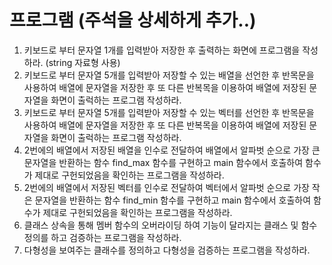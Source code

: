 # 프로그램 (주석을 상세하게 추가..)

1. 키보드로 부터 문자열 1개를 입력받아 저장한 후 출력하는 화면에 프로그램을 작성하라. (string 자료형 사용)
2. 키보드로 부터 문자열 5개를 입력받아 저장할 수 있는 배열을 선언한 후 반목문을 사용하여 배열에 문자열을 저장한 후 또 다른 반복목을 이용하여 배열에 저장된 문자열을 화면이 출럭하는 프로그램 작성하라.
3. 키보드로 부터 문자열 5개를 입력받아 저장할 수 있는 벡터를 선언한 후 반목문을 사용하여 배열에 문자열을 저장한 후 또 다른 반복목을 이용하여 배열에 저장된 문자열을 화면이 출럭하는 프로그램 작성하라.
4. 2번에의 배열에서 저장된 배열을 인수로 전달하여 배열에서 알파벗 순으로 가장 큰 문자열을 반환하는 함수 find_max 함수를 구현하고 main 함수에서 호출하여 함수가 제대로 구헌되었음을 확인하는 프로그램을 작성하라.
5. 2번에의 배열에서 저장된 벡터를 인수로 전달하여 벡터에서 알파벗 순으로 가장 작은 문자열을 반환하는 함수 find_min 함수를 구현하고 main 함수에서 호출하여 함수가 제대로 구헌되었음을 확인하는 프로그램을 작성하라.
6. 클래스 상속을 통해 멤버 함수의 오버라이딩 하여 기능이 달라지는 클래스 및 함수 정의를 하고 검증하는 프로그램을 작성하라.
7. 다형성을 보여주는 클래수를 정의하고 다형성을 검증하는 프로그램을 작성하라.
